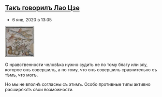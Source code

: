 ## [Такъ говорилъ Лао Цзе](https://philtrius.livejournal.com/1389631.html)

- 6 янв, 2020 в 13:05

![8005552](../_resources/8005552)

О нравственности человѣка нужно судить не по тому благу или злу, которое онъ совершилъ, а по тому, что онъ совершилъ сравнительно съ тѣмъ, что могъ.

Но мы не вполнѣ согласны съ этимъ. Особо противные типы активно расширяютъ свои возможности.